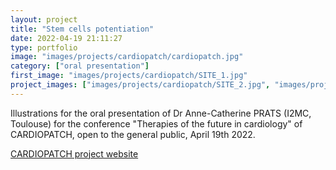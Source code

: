 ```yaml
---
layout: project
title: "Stem cells potentiation"
date: 2022-04-19 21:11:27
type: portfolio
image: "images/projects/cardiopatch/cardiopatch.jpg"
category: ["oral presentation"]
first_image: "images/projects/cardiopatch/SITE_1.jpg"
project_images: ["images/projects/cardiopatch/SITE_2.jpg", "images/projects/cardiopatch/SITE_3.jpg", "images/projects/cardiopatch/SITE_4.jpg", "images/projects/cardiopatch/SITE_5.jpg", "images/projects/cardiopatch/SITE_6.jpg"]
---
```


Illustrations for the oral presentation of Dr Anne-Catherine PRATS (I2MC, Toulouse) for the conference "Therapies of the future in cardiology" of CARDIOPATCH, open to the general public, April 19th 2022.


<a href="https://cardiopatch.eu/fr/">CARDIOPATCH project website</a>
